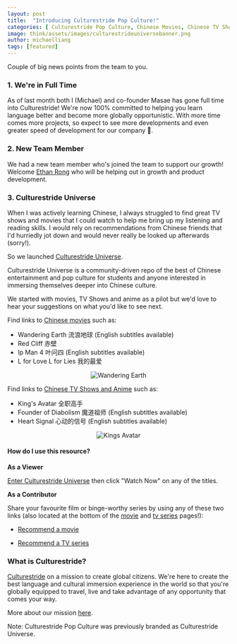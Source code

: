 ```yaml
---
layout: post
title:  "Introducing Culturestride Pop Culture!"
categories: [ Culturestride Pop Culture, Chinese Movies, Chinese TV Shows ]
image: think/assets/images/culturestrideuniversebanner.png
author: michaelliang
tags: [featured]
---
```

Couple of big news points from the team to you.

### 1. We're in Full Time

As of last month both I (Michael) and co-founder Masae has gone full time into Culturestride! We're now 100% committed to helping you learn language better and become more globally opportunistic. With more time comes more projects, so expect to see more developments and even greater speed of development for our company 🙂.

### 2. New Team Member

We had a new team member who's joined the team to support our growth! Welcome <a href="https://www.linkedin.com/in/ethan-rong/" target="_blank">Ethan Rong</a> who will be helping out in growth and product development.

### 3. Culturestride Universe

When I was actively learning Chinese, I always struggled to find great TV shows and movies that I could watch to help me bring up my listening and reading skills. I would rely on recommendations from Chinese friends that I'd hurriedly jot down and would never really be looked up afterwards (sorry!).

So we launched <a href="https://culturestride.com/universe" target="_blank">Culturestride Universe</a>.

Culturestride Universe is a community-driven repo of the best of Chinese entertainment and pop culture for students and anyone interested in immersing themselves deeper into Chinese culture.

We started with movies, TV Shows and anime as a pilot but we'd love to hear your suggestions on what you'd like to see next.

Find links to <a href="https://culturestride.com/universe/movies" target="_blank">Chinese movies</a> such as:

- Wandering Earth 流浪地球 (English subtitles available)
- Red Cliff 赤壁
- Ip Man 4 叶问四 (English subtitles available)
- L for Love L for Lies 我的最爱

<div style="text-align:center">
<img style="max-height:500px" src="../../think/assets/images/wanderingearth.jpg" alt="Wandering Earth"/>
</div>

Find links to <a href="https://culturestride.com/universe/tvseries" target="_blank">Chinese TV Shows and Anime</a> such as:

- King's Avatar 全职高手
- Founder of Diabolism 魔道祖师 (English subtitles available)
- Heart Signal 心动的信号 (English subtitles available)

<div style="text-align:center">
<img style="max-height:500px" src="../../think/assets/images/kingsavatar.jpg" alt="Kings Avatar"/>
</div>

#### How do I use this resource?

**As a Viewer**

<a href="https://culturestride.com/universe" target="_blank">Enter Culturestride Universe</a> then click "Watch Now" on any of the titles.

**As a Contributor**

Share your favourite film or binge-worthy series by using any of these two links (also located at the bottom of the <a href="https://culturestride.com/universe/movies" target="_blank">movie</a> and <a href="https://culturestride.com/universe/tvseries" target="_blank">tv series</a> pages!):

- <a href="https://culturestride.com/universe/recommendmovie" target="_blank">Recommend a movie</a>

- <a href="https://culturestride.com/universe/recommendtvseries" target="_blank">Recommend a TV series</a>

### What is Culturestride?

[Culturestride](https://culturestride.com) on a mission to create global citizens. We're here to create the best language and cultural immersion experience in the world so that you're globally equipped to travel, live and take advantage of any opportunity that comes your way.

More about our mission <a href="https://culturestride.com/think/join-culturestride/" target="_blank">here</a>.

Note: Culturestride Pop Culture was previously branded as Culturestride Universe.
